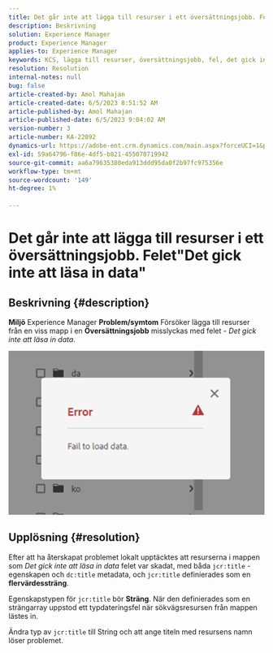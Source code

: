 ```yaml
---
title: Det går inte att lägga till resurser i ett översättningsjobb. Felet"Det gick inte att läsa in data"
description: Beskrivning
solution: Experience Manager
product: Experience Manager
applies-to: Experience Manager
keywords: KCS, lägga till resurser, översättningsjobb, fel, det gick inte att läsa in data
resolution: Resolution
internal-notes: null
bug: false
article-created-by: Amol Mahajan
article-created-date: 6/5/2023 8:51:52 AM
article-published-by: Amol Mahajan
article-published-date: 6/5/2023 9:04:02 AM
version-number: 3
article-number: KA-22092
dynamics-url: https://adobe-ent.crm.dynamics.com/main.aspx?forceUCI=1&pagetype=entityrecord&etn=knowledgearticle&id=aa66af33-7e03-ee11-8f6e-6045bd006268
exl-id: 59a64796-f86e-4df5-b821-455070719942
source-git-commit: aa6a79635380eda913ddd95da0f2b97fc975356e
workflow-type: tm+mt
source-wordcount: '149'
ht-degree: 1%

---
```


# Det går inte att lägga till resurser i ett översättningsjobb. Felet&quot;Det gick inte att läsa in data&quot;

## Beskrivning {#description}

<b>Miljö</b>
Experience Manager
<b>Problem/symtom</b>
Försöker lägga till resurser från en viss mapp i en <b>Översättningsjobb</b> misslyckas med felet - *Det gick inte att läsa in data*.

![](assets/___ab66af33-7e03-ee11-8f6e-6045bd006268___.png)


## Upplösning {#resolution}


Efter att ha återskapat problemet lokalt upptäcktes att resurserna i mappen som *Det gick inte att läsa in data* felet var skadat, med båda `jcr:title` -egenskapen och `dc:title` metadata, och `jcr:title` definierades som en <b>flervärdessträng</b>.

Egenskapstypen för `jcr:title` bör <b>Sträng</b>. När den definierades som en strängarray uppstod ett typdateringsfel när sökvägsresursen från mappen lästes in.

Ändra typ av `jcr:title` till String och att ange titeln med resursens namn löser problemet.
